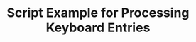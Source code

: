 ---
layout: article
title: Script Example for Processing Keyboard Entries
description: 
  - This template shows how to handle keyboard entries in Peakboard.
lang: cn
weight: 50
isDraft: false
ref: Script_Key_Inputs
category:
  - Script
  - Scripting
image: Script_Key_Inputs_EN.png
download: Script_Key_Inputs_EN.pbmx
overview_description:
overview_benefits:
overview_data_sources:
---